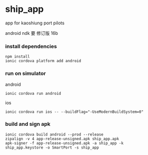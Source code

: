 # ship_app
app for kaoshiung port pilots

android ndk 要 修订版 16b

### install dependencies
```
npm install
ionic cordova platform add android
```

### run on simulator
android
```
ionic cordova run android
```

ios
```
ionic cordova run ios -- --buildFlag="-UseModernBuildSystem=0"
```

### build and sign apk
```
ionic cordova build android --prod --release
zipalign -v 4 app-release-unsigned.apk ship_app.apk
apk-signer -f app-release-unsigned.apk -a ship_app -k ship_app.keystore -o SmartPort -s ship_app
```